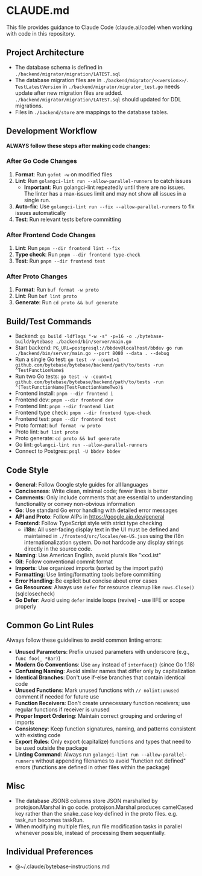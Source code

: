 # CLAUDE.md

This file provides guidance to Claude Code (claude.ai/code) when working with code in this repository.

## Project Architecture
- The database schema is defined in `./backend/migrator/migration/LATEST.sql`
- The database migration files are in `./backend/migrator/<<version>>/`. `TestLatestVersion` in `./backend/migrator/migrator_test.go` needs update after new migration files are added. `./backend/migrator/migration/LATEST.sql` should updated for DDL migrations.
- Files in `./backend/store` are mappings to the database tables.

## Development Workflow
**ALWAYS follow these steps after making code changes:**

### After Go Code Changes
1. **Format**: Run `gofmt -w` on modified files
2. **Lint**: Run `golangci-lint run --allow-parallel-runners` to catch issues
   - **Important**: Run golangci-lint repeatedly until there are no issues. The linter has a max-issues limit and may not show all issues in a single run.
3. **Auto-fix**: Use `golangci-lint run --fix --allow-parallel-runners` to fix issues automatically
4. **Test**: Run relevant tests before committing

### After Frontend Code Changes
1. **Lint**: Run `pnpm --dir frontend lint --fix`
2. **Type check**: Run `pnpm --dir frontend type-check`
3. **Test**: Run `pnpm --dir frontend test`

### After Proto Changes
1. **Format**: Run `buf format -w proto`
2. **Lint**: Run `buf lint proto`
3. **Generate**: Run `cd proto && buf generate`

## Build/Test Commands
- Backend: `go build -ldflags "-w -s" -p=16 -o ./bytebase-build/bytebase ./backend/bin/server/main.go`
- Start backend: `PG_URL=postgresql://bbdev@localhost/bbdev go run ./backend/bin/server/main.go --port 8080 --data . --debug`
- Run a single Go test: `go test -v -count=1 github.com/bytebase/bytebase/backend/path/to/tests -run ^TestFunctionName$`
- Run two Go tests: `go test -v -count=1 github.com/bytebase/bytebase/backend/path/to/tests -run ^(TestFunctionName|TestFunctionNameTwo)$`
- Frontend install: `pnpm --dir frontend i`
- Frontend dev: `pnpm --dir frontend dev`
- Frontend lint: `pnpm --dir frontend lint`
- Frontend type check: `pnpm --dir frontend type-check`
- Frontend test: `pnpm --dir frontend test`
- Proto format: `buf format -w proto`
- Proto lint: `buf lint proto`
- Proto generate: `cd proto && buf generate`
- Go lint: `golangci-lint run --allow-parallel-runners`
- Connect to Postgres: `psql -U bbdev bbdev`

## Code Style
- **General**: Follow Google style guides for all languages
- **Conciseness**: Write clean, minimal code; fewer lines is better
- **Comments**: Only include comments that are essential to understanding functionality or convey non-obvious information
- **Go**: Use standard Go error handling with detailed error messages
- **API and Proto**: Follow AIPs in https://google.aip.dev/general
- **Frontend**: Follow TypeScript style with strict type checking
  - **i18n**: All user-facing display text in the UI must be defined and maintained in `./frontend/src/locales/en-US.json` using the i18n internationalization system. Do not hardcode any display strings directly in the source code.
- **Naming**: Use American English, avoid plurals like "xxxList"
- **Git**: Follow conventional commit format
- **Imports**: Use organized imports (sorted by the import path)
- **Formatting**: Use linting/formatting tools before committing
- **Error Handling**: Be explicit but concise about error cases
- **Go Resources**: Always use `defer` for resource cleanup like `rows.Close()` (sqlclosecheck)
- **Go Defer**: Avoid using `defer` inside loops (revive) - use IIFE or scope properly

## Common Go Lint Rules
Always follow these guidelines to avoid common linting errors:

- **Unused Parameters**: Prefix unused parameters with underscore (e.g., `func foo(_ *Bar)`)
- **Modern Go Conventions**: Use `any` instead of `interface{}` (since Go 1.18)
- **Confusing Naming**: Avoid similar names that differ only by capitalization
- **Identical Branches**: Don't use if-else branches that contain identical code
- **Unused Functions**: Mark unused functions with `// nolint:unused` comment if needed for future use
- **Function Receivers**: Don't create unnecessary function receivers; use regular functions if receiver is unused
- **Proper Import Ordering**: Maintain correct grouping and ordering of imports
- **Consistency**: Keep function signatures, naming, and patterns consistent with existing code
- **Export Rules**: Only export (capitalize) functions and types that need to be used outside the package
- **Linting Command**: Always run `golangci-lint run --allow-parallel-runners` without appending filenames to avoid "function not defined" errors (functions are defined in other files within the package)

## Misc

- The database JSONB columns store JSON marshalled by protojson.Marshal in go code. protojson.Marshal produces camelCased key rather than the snake_case key defined in the proto files. e.g. task_run becomes taskRun.
- When modifying multiple files, run file modification tasks in parallel whenever possible, instead of processing them sequentially.

## Individual Preferences

- @~/.claude/bytebase-instructions.md
